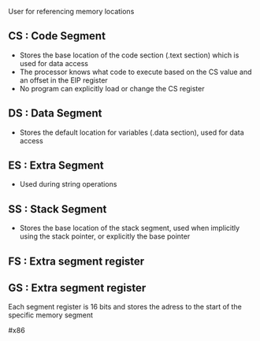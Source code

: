 User for referencing memory locations

## CS : Code Segment
- Stores the base location of the code section (.text section) which is used for data access
- The processor knows what code to execute based on the CS value and an offset in the EIP register
- No program can explicitly load or change the CS register
## DS : Data Segment
- Stores the default location for variables (.data section), used for data access
## ES : Extra Segment
- Used during string operations
## SS : Stack Segment
- Stores the base location of the stack segment, used when implicitly using the stack pointer, or explicitly the base pointer
## FS : Extra segment register
## GS : Extra segment register

Each segment register is 16 bits and stores the adress to the start of the specific memory segment

#x86